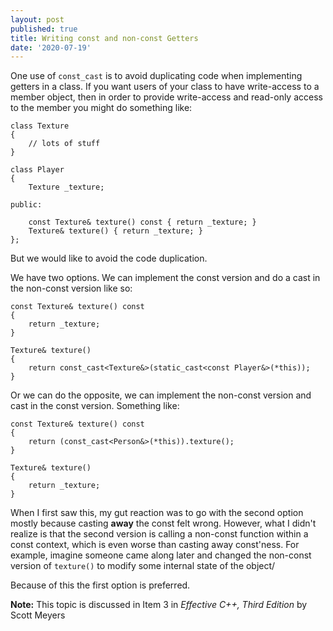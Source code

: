 ```yaml
---
layout: post
published: true
title: Writing const and non-const Getters
date: '2020-07-19'
---
```

One use of `const_cast` is to avoid duplicating code when implementing getters in a class. If you want users of your class to have write-access to a member object, then in order to provide write-access and read-only access to the member you might do something like:

```
class Texture
{
    // lots of stuff
}

class Player
{
    Texture _texture;

public:
    
    const Texture& texture() const { return _texture; }
    Texture& texture() { return _texture; }
};
```

But we would like to avoid the code duplication. 

We have two options. We can implement the const version and do a cast in the non-const version like so:


```
const Texture& texture() const 
{ 
	return _texture; 
}

Texture& texture() 
{
    return const_cast<Texture&>(static_cast<const Player&>(*this));
}
```

Or we can do the opposite, we can implement the non-const version and cast in the const version. Something like:

```
const Texture& texture() const
{ 
    return (const_cast<Person&>(*this)).texture();
}

Texture& texture() 
{ 
	return _texture; 
}
```

When I first saw this, my gut reaction was to go with the second option mostly because casting **away** the const felt wrong. However, what I didn't realize is that the second version is calling a non-const function within a const context, which is even worse than casting away const'ness. For example, imagine someone came along later and changed the non-const version of `texture()` to modify some internal state of the object/

Because of this the first option is preferred.

**Note:** This topic is discussed in Item 3 in *Effective C++, Third Edition* by Scott Meyers
